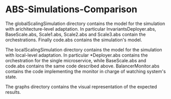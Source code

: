 # ABS-Simulations-Comparison

The globalScalingSimulation directory contains the model for the simulation with arichitecture-level adaptation. In particular InvariantsDeployer.abs, BaseScale.abs, Scale1.abs, Scale2.abs and Scale3.abs contain the orchestrations. Finally code.abs contains the simulation's model.

The localScalingSimulation directory contains the model for the simulation with local-level adaptation. In particular *Deployer.abs contains the orchestration for the single microservice, while BaseScale.abs and code.abs contains the same code described above. BalancerMonitor.abs contains the code implementing the monitor in charge of watching system's state.

The graphs directory contains the visual representation of the expected results.
